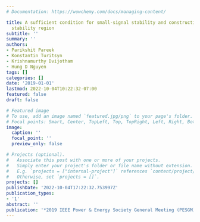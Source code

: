```yaml
---
# Documentation: https://wowchemy.com/docs/managing-content/

title: A sufficient condition for small-signal stability and construction of robust
  stability region
subtitle: ''
summary: ''
authors:
- Parikshit Pareek
- Konstantin Turitsyn
- Krishnamurthy Dvijotham
- Hung D Nguyen
tags: []
categories: []
date: '2019-01-01'
lastmod: 2022-10-04T10:22:32-07:00
featured: false
draft: false

# Featured image
# To use, add an image named `featured.jpg/png` to your page's folder.
# Focal points: Smart, Center, TopLeft, Top, TopRight, Left, Right, BottomLeft, Bottom, BottomRight.
image:
  caption: ''
  focal_point: ''
  preview_only: false

# Projects (optional).
#   Associate this post with one or more of your projects.
#   Simply enter your project's folder or file name without extension.
#   E.g. `projects = ["internal-project"]` references `content/project/deep-learning/index.md`.
#   Otherwise, set `projects = []`.
projects: []
publishDate: '2022-10-04T17:22:32.753997Z'
publication_types:
- '1'
abstract: ''
publication: '*2019 IEEE Power & Energy Society General Meeting (PESGM)*'
---
```

